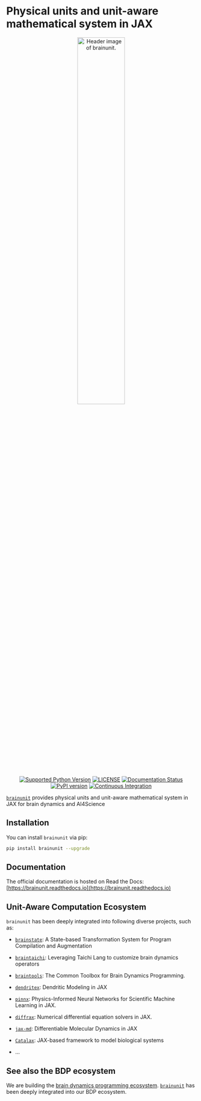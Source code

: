 

# Physical units and unit-aware mathematical system in JAX

<p align="center">
  	<img alt="Header image of brainunit." src="https://github.com/chaobrain/brainunit/blob/main/docs/_static/brainunit.png" width=50%>
</p> 



<p align="center">
	<a href="https://pypi.org/project/brainunit/"><img alt="Supported Python Version" src="https://img.shields.io/pypi/pyversions/brainunit"></a>
	<a href="https://github.com/chaobrain/brainunit/blob/main/LICENSE"><img alt="LICENSE" src="https://img.shields.io/badge/License-Apache%202.0-blue.svg"></a>
    <a href='https://brainunit.readthedocs.io/en/latest/?badge=latest'>
        <img src='https://readthedocs.org/projects/brainunit/badge/?version=latest' alt='Documentation Status' />
    </a>  	
    <a href="https://badge.fury.io/py/brainunit"><img alt="PyPI version" src="https://badge.fury.io/py/brainunit.svg"></a>
    <a href="https://github.com/chaobrain/brainunit/actions/workflows/CI.yml"><img alt="Continuous Integration" src="https://github.com/chaobrain/brainunit/actions/workflows/CI.yml/badge.svg"></a>
</p>


[``brainunit``](https://github.com/chaor/brainunit) provides physical units and unit-aware mathematical system in JAX for brain dynamics and AI4Science


## Installation

You can install ``brainunit`` via pip:

```bash
pip install brainunit --upgrade
```

## Documentation

The official documentation is hosted on Read the Docs: [https://brainunit.readthedocs.io](https://brainunit.readthedocs.io)


## Unit-Aware Computation Ecosystem


`brainunit` has been deeply integrated into following diverse projects, such as:

- [``brainstate``](https://github.com/chaobrain/brainstate): A State-based Transformation System for Program Compilation and Augmentation
- [``braintaichi``](https://github.com/chaobrain/braintaichi): Leveraging Taichi Lang to customize brain dynamics operators
- [``braintools``](https://github.com/chaobrain/braintools): The Common Toolbox for Brain Dynamics Programming.
- [``dendritex``](https://github.com/chaobrain/dendritex): Dendritic Modeling in JAX
- [``pinnx``](https://github.com/chaobrain/pinnx): Physics-Informed Neural Networks for Scientific Machine Learning in JAX.

- [``diffrax``](https://github.com/chaobrain/diffrax): Numerical differential equation solvers in JAX.
- [``jax-md``](○https://github.com/Routhleck/jax-md): Differentiable Molecular Dynamics in JAX
- [``Catalax``](https://github.com/Routhleck/Catalax): JAX-based framework to model biological systems
- ...



## See also the BDP ecosystem

We are building the [brain dynamics programming ecosystem](https://ecosystem-for-brain-dynamics.readthedocs.io/). 
[``brainunit``](https://github.com/chaobrain/brainunit) has been deeply integrated into our BDP ecosystem.
